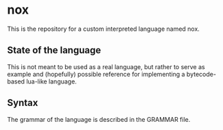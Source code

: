 # nox

This is the repository for a custom interpreted language named nox.

## State of the language

This is not meant to be used as a real language, but rather to serve as example and (hopefully) possible reference for implementing a bytecode-based lua-like language.

## Syntax

The grammar of the language is described in the GRAMMAR file.
